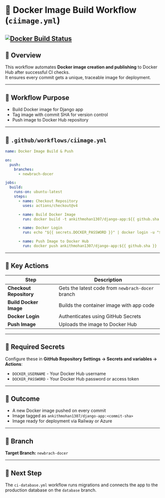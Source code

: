 # 🐳 Docker Image Build Workflow (`ciimage.yml`)

[![Docker Build Status](https://img.shields.io/github/actions/workflow/status/ANKITHMOHAN1307/CI-CD-Pipeline-Django-App/ciImage.yml?branch=newbrach-docker&label=Docker%20Build&style=for-the-badge&color=blue)](https://github.com/ANKITHMOHAN1307/CI-CD-Pipeline-Django-App/actions/workflows/ciImage.yml)
---

## 🧠 Overview
This workflow automates **Docker image creation and publishing** to Docker Hub after successful CI checks.  
It ensures every commit gets a unique, traceable image for deployment.

---

## 🚀 Workflow Purpose
- Build Docker image for Django app  
- Tag image with commit SHA for version control  
- Push image to Docker Hub repository  

---

## 📁 `.github/workflows/ciimage.yml`
```yaml
name: Docker Image Build & Push

on:
  push:
    branches:
      - newbrach-docer

jobs:
  build:
    runs-on: ubuntu-latest
    steps:
      - name: Checkout Repository
        uses: actions/checkout@v4

      - name: Build Docker Image
        run: docker build -t ankithmohan1307/django-app:${{ github.sha }} .

      - name: Docker Login
        run: echo "${{ secrets.DOCKER_PASSWORD }}" | docker login -u "${{ secrets.DOCKER_USERNAME }}" --password-stdin

      - name: Push Image to Docker Hub
        run: docker push ankithmohan1307/django-app:${{ github.sha }}
```

---

## 🧱 Key Actions

| Step                    | Description                                        |
| ----------------------- | -------------------------------------------------- |
| **Checkout Repository** | Gets the latest code from `newbrach-docer` branch  |
| **Build Docker Image**  | Builds the container image with app code           |
| **Docker Login**        | Authenticates using GitHub Secrets                 |
| **Push Image**          | Uploads the image to Docker Hub                    |

---

## 🔐 Required Secrets

Configure these in **GitHub Repository Settings → Secrets and variables → Actions**:

- `DOCKER_USERNAME` - Your Docker Hub username
- `DOCKER_PASSWORD` - Your Docker Hub password or access token

---

## 🧾 Outcome

* A new Docker image pushed on every commit
* Image tagged as `ankithmohan1307/django-app:<commit-sha>`
* Image ready for deployment via Railway or Azure

---

## 🌿 Branch
**Target Branch:** `newbrach-docer`

---

## 🔗 Next Step

The `ci-database.yml` workflow runs migrations and connects the app to the production database on the `database` branch.
